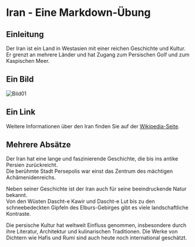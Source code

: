 # Iran - Eine Markdown-Übung

## Einleitung
Der Iran ist ein Land in Westasien mit einer reichen Geschichte und Kultur.\
Er grenzt an mehrere Länder und hat Zugang zum Persischen Golf und zum Kaspischen Meer.

## Ein Bild
![Bild01](https://mwallpaper.ir/wp-content/uploads/2021/10/%D9%88%D8%A7%D9%84%D9%BE%DB%8C%D9%BE%D8%B1-%D8%B4%D8%A8-%D9%86%D9%88%D8%B1%D8%A7%D9%86%DB%8C-%D8%AA%D9%87%D8%B1%D8%A7%D9%86-%D9%88-%D8%A8%D8%B1%D8%AC-%D9%85%DB%8C%D9%84%D8%A7%D8%AF.jpg?v=1639598577)


## Ein Link
Weitere Informationen über den Iran finden Sie auf der [Wikipedia-Seite]().

## Mehrere Absätze

Der Iran hat eine lange und faszinierende Geschichte, die bis ins antike Persien zurückreicht.\
Die berühmte Stadt Persepolis war einst das Zentrum des mächtigen Achämenidenreichs.

Neben seiner Geschichte ist der Iran auch für seine beeindruckende Natur bekannt.\
Von den Wüsten Dascht-e Kawir und Dascht-e Lut bis zu den schneebedeckten Gipfeln des Elburs-Gebirges gibt es viele landschaftliche Kontraste.

Die persische Kultur hat weltweit Einfluss genommen, insbesondere durch ihre Literatur, Architektur und kulinarischen Traditionen. Die Werke von Dichtern wie Hafis und Rumi sind auch heute noch international geschätzt.


